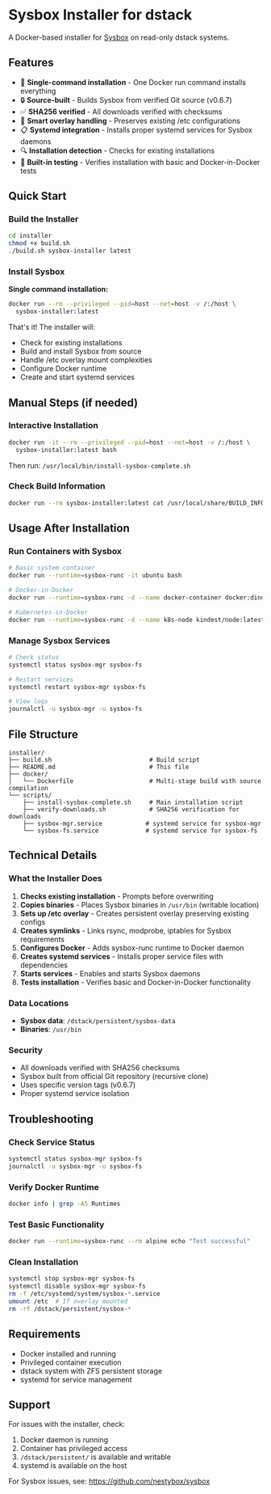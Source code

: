 # Sysbox Installer for dstack

A Docker-based installer for [Sysbox](https://github.com/nestybox/sysbox) on read-only dstack systems.

## Features

- 🚀 **Single-command installation** - One Docker run command installs everything
- 🔒 **Source-built** - Builds Sysbox from verified Git source (v0.6.7)
- ✅ **SHA256 verified** - All downloads verified with checksums
- 🔄 **Smart overlay handling** - Preserves existing /etc configurations
- 📋 **Systemd integration** - Installs proper systemd services for Sysbox daemons
- 🔍 **Installation detection** - Checks for existing installations
- 🧪 **Built-in testing** - Verifies installation with basic and Docker-in-Docker tests

## Quick Start

### Build the Installer

```bash
cd installer
chmod +x build.sh
./build.sh sysbox-installer latest
```

### Install Sysbox

**Single command installation:**
```bash
docker run --rm --privileged --pid=host --net=host -v /:/host \
  sysbox-installer:latest
```

That's it! The installer will:
- Check for existing installations
- Build and install Sysbox from source
- Handle /etc overlay mount complexities
- Configure Docker runtime
- Create and start systemd services

## Manual Steps (if needed)

### Interactive Installation

```bash
docker run -it --rm --privileged --pid=host --net=host -v /:/host \
  sysbox-installer:latest bash
```

Then run: `/usr/local/bin/install-sysbox-complete.sh`

### Check Build Information

```bash
docker run --rm sysbox-installer:latest cat /usr/local/share/BUILD_INFO
```

## Usage After Installation

### Run Containers with Sysbox

```bash
# Basic system container
docker run --runtime=sysbox-runc -it ubuntu bash

# Docker-in-Docker
docker run --runtime=sysbox-runc -d --name docker-container docker:dind

# Kubernetes-in-Docker
docker run --runtime=sysbox-runc -d --name k8s-node kindest/node:latest
```

### Manage Sysbox Services

```bash
# Check status
systemctl status sysbox-mgr sysbox-fs

# Restart services
systemctl restart sysbox-mgr sysbox-fs

# View logs
journalctl -u sysbox-mgr -u sysbox-fs
```

## File Structure

```
installer/
├── build.sh                           # Build script
├── README.md                          # This file
├── docker/
│   └── Dockerfile                     # Multi-stage build with source compilation
└── scripts/
    ├── install-sysbox-complete.sh     # Main installation script
    ├── verify-downloads.sh            # SHA256 verification for downloads
    ├── sysbox-mgr.service            # systemd service for sysbox-mgr
    └── sysbox-fs.service             # systemd service for sysbox-fs
```

## Technical Details

### What the Installer Does

1. **Checks existing installation** - Prompts before overwriting
2. **Copies binaries** - Places Sysbox binaries in `/usr/bin` (writable location)
3. **Sets up /etc overlay** - Creates persistent overlay preserving existing configs
4. **Creates symlinks** - Links rsync, modprobe, iptables for Sysbox requirements
5. **Configures Docker** - Adds sysbox-runc runtime to Docker daemon
6. **Creates systemd services** - Installs proper service files with dependencies
7. **Starts services** - Enables and starts Sysbox daemons
8. **Tests installation** - Verifies basic and Docker-in-Docker functionality

### Data Locations

- **Sysbox data**: `/dstack/persistent/sysbox-data`
- **Binaries**: `/usr/bin`

### Security

- All downloads verified with SHA256 checksums
- Sysbox built from official Git repository (recursive clone)
- Uses specific version tags (v0.6.7)
- Proper systemd service isolation

## Troubleshooting

### Check Service Status
```bash
systemctl status sysbox-mgr sysbox-fs
journalctl -u sysbox-mgr -u sysbox-fs
```

### Verify Docker Runtime
```bash
docker info | grep -A5 Runtimes
```

### Test Basic Functionality
```bash
docker run --runtime=sysbox-runc --rm alpine echo "Test successful"
```

### Clean Installation
```bash
systemctl stop sysbox-mgr sysbox-fs
systemctl disable sysbox-mgr sysbox-fs
rm -f /etc/systemd/system/sysbox-*.service
umount /etc  # If overlay mounted
rm -rf /dstack/persistent/sysbox-*
```

## Requirements

- Docker installed and running
- Privileged container execution
- dstack system with ZFS persistent storage
- systemd for service management

## Support

For issues with the installer, check:
1. Docker daemon is running
2. Container has privileged access
3. `/dstack/persistent/` is available and writable
4. systemd is available on the host

For Sysbox issues, see: https://github.com/nestybox/sysbox
